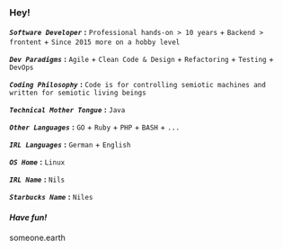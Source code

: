 ### Hey!

***`Software Developer`*** **:** 
`Professional hands-on > 10 years` + 
`Backend > frontent` + 
`Since 2015 more on a hobby level`

***`Dev Paradigms`*** **:** 
`Agile` + `Clean Code & Design` + `Refactoring` + `Testing` + `DevOps`

***`Coding Philosophy`*** **:** 
`Code is for controlling semiotic machines and written for semiotic living beings`

***`Technical Mother Tongue`*** **:** 
`Java`

***`Other Languages`*** **:** 
`GO` + `Ruby` + `PHP` + `BASH` + `...`

***`IRL Languages`*** **:** 
`German` + `English`

***`OS Home`*** **:** 
`Linux`

***`IRL Name`*** **:** 
`Nils`

***`Starbucks Name`*** **:** 
`Niles`

#### *Have fun!*

someone.earth


